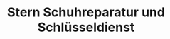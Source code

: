 ---
title: "Stern Schuhreparatur und Schlüsseldienst"
url: /quickborn/stern-schuhreparatur-und-schluesseldienst/
shop: Schlüsseldienst
---
